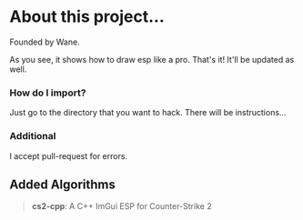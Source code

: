 # About this project...
Founded by Wane.

As you see, it shows how to draw esp like a pro.
That's it! It'll be updated as well.

### How do I import?
Just go to the directory that you want to hack. There will be instructions...

### Additional
I accept pull-request for errors.

## Added Algorithms
> **cs2-cpp**: A C++ ImGui ESP for Counter-Strike 2
